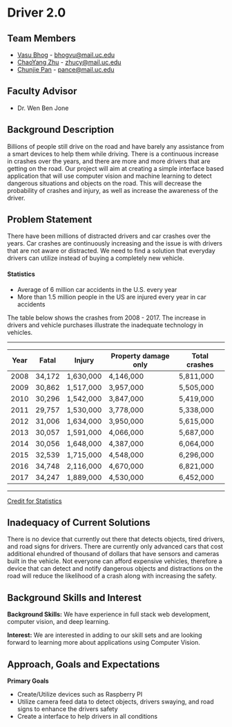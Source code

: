 # Driver 2.0

## Team Members
* [Vasu Bhog](https://github.com/VasuBhog) - bhogvu@mail.uc.edu
* [ChaoYang Zhu](https://github.com/ChaoYang-Zhu) - zhucy@mail.uc.edu
* [Chunjie Pan](https://github.com/PanChunjie) - pance@mail.uc.edu

## Faculty Advisor
* Dr. Wen Ben Jone

## Background Description
Billions of people still drive on the road and have barely any assistance from a smart devices to help them while driving. There is a continuous increase in crashes over the years, and there are more and more drivers that are getting on the road. Our project will aim at creating a simple interface based application that will use computer vision and machine learning to detect dangerous situations and objects on the road. This will decrease the probability of crashes and injury, as well as increase the awareness of the driver. 

## Problem Statement
There have been millions of distracted drivers and car crashes over the years. Car crashes are continuously increasing and the issue is with drivers that are not aware or distracted. We need to find a solution that everyday drivers can utilize instead of buying a completely new vehicle. 

#### Statistics
- Average of 6 million car accidents in the U.S. every year
- More than 1.5 million people in the US are injured every year in car accidents

The table below shows the crashes from 2008 - 2017. The increase in drivers and vehicle purchases illustrate the inadequate technology in vehicles.

***
| Year | Fatal | Injury | Property damage only | Total crashes |
| --- | --- | --- | --- | --- |
| 2008 | 34,172 | 1,630,000 | 4,146,000 | 5,811,000 |
| 2009 | 30,862 | 1,517,000 | 3,957,000 | 5,505,000 |
| 2010 | 30,296 | 1,542,000 | 3,847,000 | 5,419,000 |
| 2011 | 29,757 | 1,530,000 | 3,778,000 | 5,338,000 |
| 2012 | 31,006 | 1,634,000 | 3,950,000 | 5,615,000 |
| 2013 | 30,057 | 1,591,000 | 4,066,000 | 5,687,000 |
| 2014 | 30,056 | 1,648,000 | 4,387,000 | 6,064,000 |
| 2015 | 32,539 | 1,715,000 | 4,548,000 | 6,296,000 |
| 2016 | 34,748 | 2,116,000 | 4,670,000 | 6,821,000 |
| 2017 | 34,247 | 1,889,000 | 4,530,000 | 6,452,000 |
***
[Credit for Statistics](https://www.iii.org/fact-statistic/facts-statistics-highway-safety)

## Inadequacy of Current Solutions
There is no device that currently out there that detects objects, tired drivers, and road signs for drivers. There are currently only advanced cars that cost additional ehundred of thousand of dollars that have sensors and cameras built in the vehicle. Not everyone can afford expensive vehicles, therefore a device that can detect and notify dangerous objects and distractions on the road will reduce the likelihood of a crash along with increasing the safety.


## Background Skills and Interest
**Background Skills:** We have experience in full stack web development, computer vision, and deep learning.

**Interest:** We are interested in adding to our skill sets and are looking forward to learning more about applications using Computer Vision.

## Approach, Goals and Expectations
**Primary Goals**
* Create/Utilize devices such as Raspberry PI
* Utilize camera feed data to detect objects, drivers swaying, and road signs to enhance the drivers safety
* Create a interface to help drivers in all conditions
